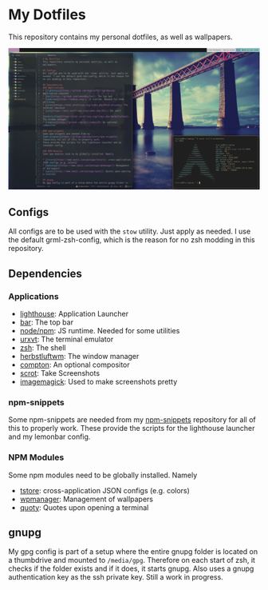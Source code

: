 # My Dotfiles
This repository contains my personal dotfiles, as well as wallpapers.

![Screenshot](scrot.png)

## Configs
All configs are to be used with the `stow` utility. Just apply as needed. I use the default grml-zsh-config, which is the reason for no zsh modding in this repository.

## Dependencies
### Applications
* [lighthouse](https://github.com/emgram769/lighthouse): Application Launcher
* [bar](https://github.com/LemonBoy/bar): The top bar
* [node/npm](https://nodejs.org/): JS runtime. Needed for some utilities
* [urxvt](https://wiki.archlinux.org/index.php/Rxvt-unicode): The terminal emulator
* [zsh](https://wiki.archlinux.org/index.php/Zsh): The shell
* [herbstluftwm](https://wiki.archlinux.org/index.php/Herbstluftwm): The window manager
* [compton](https://github.com/chjj/compton): An optional compositor
* [scrot](https://www.archlinux.org/packages/community/i686/scrot/): Take Screenshots
* [imagemagick](https://www.archlinux.org/packages/extra/i686/imagemagick/): Used to make screenshots pretty

### npm-snippets
Some npm-snippets are needed from my [npm-snippets](https://github.com/paulavery/npm-snippets) repository for all of this to properly work.
These provide the scripts for the lighthouse launcher and my lemonbar config.

### NPM Modules
Some npm modules need to be globally installed. Namely

* [tstore](https://www.npmjs.com/package/tstore): cross-application JSON configs (e.g. colors)
* [wpmanager](https://www.npmjs.com/package/wpmanager): Management of wallpapers
* [quoty](https://www.npmjs.com/package/quoty): Quotes upon opening a terminal

## gnupg
My gpg config is part of a setup where the entire gnupg folder is located on a thumbdrive and mounted to `/media/gpg`.
Therefore on each start of zsh, it checks if the folder exists and if it does, it starts gnupg. Also uses a gnupg authentication key as the ssh private key. Still a work in progress.
